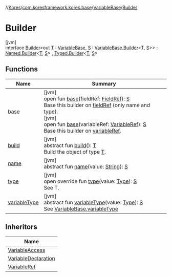 //[Kores](../../../../index.md)/[com.koresframework.kores.base](../../index.md)/[VariableBase](../index.md)/[Builder](index.md)

# Builder

[jvm]\
interface [Builder](index.md)<out [T](index.md) : [VariableBase](../index.md), [S](index.md) : [VariableBase.Builder](index.md)<[T](index.md), [S](index.md)>> : [Named.Builder](../../-named/-builder/index.md)<[T](index.md), [S](index.md)> , [Typed.Builder](../../-typed/-builder/index.md)<[T](index.md), [S](index.md)>

## Functions

| Name | Summary |
|---|---|
| [base](base.md) | [jvm]<br>open fun [base](base.md)(fieldRef: [FieldRef](../../../com.koresframework.kores.common/-field-ref/index.md)): [S](index.md)<br>Base this builder on [fieldRef](base.md) (only name and [type](type.md)).<br>[jvm]<br>open fun [base](base.md)(variableRef: [VariableRef](../../../com.koresframework.kores.common/-variable-ref/index.md)): [S](index.md)<br>Base this builder on [variableRef](base.md). |
| [build](../../../com.koresframework.kores.builder/-builder/build.md) | [jvm]<br>abstract fun [build](../../../com.koresframework.kores.builder/-builder/build.md)(): [T](index.md)<br>Build the object of type [T](../../../com.koresframework.kores.builder/-builder/index.md). |
| [name](../../-named/-builder/name.md) | [jvm]<br>abstract fun [name](../../-named/-builder/name.md)(value: [String](https://kotlinlang.org/api/latest/jvm/stdlib/kotlin/-string/index.html)): [S](index.md) |
| [type](type.md) | [jvm]<br>open override fun [type](type.md)(value: [Type](https://docs.oracle.com/javase/8/docs/api/java/lang/reflect/Type.html)): [S](index.md)<br>See T. |
| [variableType](variable-type.md) | [jvm]<br>abstract fun [variableType](variable-type.md)(value: [Type](https://docs.oracle.com/javase/8/docs/api/java/lang/reflect/Type.html)): [S](index.md)<br>See [VariableBase.variableType](../variable-type.md) |

## Inheritors

| Name |
|---|
| [VariableAccess](../../-variable-access/-builder/index.md) |
| [VariableDeclaration](../../-variable-declaration/-builder/index.md) |
| [VariableRef](../../../com.koresframework.kores.common/-variable-ref/-builder/index.md) |
